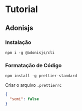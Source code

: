 # Tutorial

## Adonisjs

### Instalação

```
npm i -g @adonisjs/cli
```

### Formatação de Código
```
npm install -g prettier-standard
```

Criar o arquivo `.prettierrc`

```json
{
  "semi": false
}
```